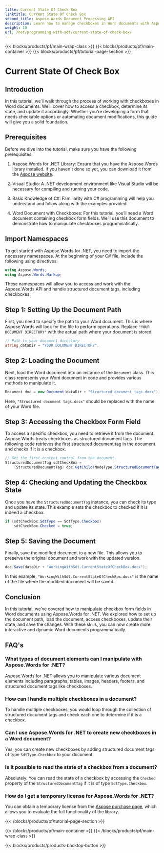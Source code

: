 ```yaml
---
title: Current State Of Check Box
linktitle: Current State Of Check Box
second_title: Aspose.Words Document Processing API
description: Learn how to manage checkboxes in Word documents with Aspose.Words for .NET. This guide covers setting up, updating, and saving checkboxes programmatically.
weight: 10
url: /net/programming-with-sdt/current-state-of-check-box/
---
```


{{< blocks/products/pf/main-wrap-class >}}
{{< blocks/products/pf/main-container >}}
{{< blocks/products/pf/tutorial-page-section >}}

# Current State Of Check Box

## Introduction

In this tutorial, we’ll walk through the process of working with checkboxes in Word documents. We’ll cover how to access a checkbox, determine its state, and update it accordingly. Whether you're developing a form that needs checkable options or automating document modifications, this guide will give you a solid foundation.

## Prerequisites

Before we dive into the tutorial, make sure you have the following prerequisites:

1. Aspose.Words for .NET Library: Ensure that you have the Aspose.Words library installed. If you haven't done so yet, you can download it from the [Aspose website](https://releases.aspose.com/words/net/).

2. Visual Studio: A .NET development environment like Visual Studio will be necessary for compiling and running your code.

3. Basic Knowledge of C#: Familiarity with C# programming will help you understand and follow along with the examples provided.

4. Word Document with Checkboxes: For this tutorial, you’ll need a Word document containing checkbox form fields. We’ll use this document to demonstrate how to manipulate checkboxes programmatically.

## Import Namespaces

To get started with Aspose.Words for .NET, you need to import the necessary namespaces. At the beginning of your C# file, include the following using directives:

```csharp
using Aspose.Words;
using Aspose.Words.Markup;
```

These namespaces will allow you to access and work with the Aspose.Words API and handle structured document tags, including checkboxes.

## Step 1: Setting Up the Document Path

First, you need to specify the path to your Word document. This is where Aspose.Words will look for the file to perform operations. Replace `"YOUR DOCUMENT DIRECTORY"` with the actual path where your document is stored.

```csharp
// Path to your document directory 
string dataDir = "YOUR DOCUMENT DIRECTORY";
```

## Step 2: Loading the Document

Next, load the Word document into an instance of the `Document` class. This class represents your Word document in code and provides various methods to manipulate it.

```csharp
Document doc = new Document(dataDir + "Structured document tags.docx");
```

Here, `"Structured document tags.docx"` should be replaced with the name of your Word file.

## Step 3: Accessing the Checkbox Form Field

To access a specific checkbox, you need to retrieve it from the document. Aspose.Words treats checkboxes as structured document tags. The following code retrieves the first structured document tag in the document and checks if it is a checkbox.

```csharp
// Get the first content control from the document.
StructuredDocumentTag sdtCheckBox =
    (StructuredDocumentTag) doc.GetChild(NodeType.StructuredDocumentTag, 0, true);
```

## Step 4: Checking and Updating the Checkbox State

Once you have the `StructuredDocumentTag` instance, you can check its type and update its state. This example sets the checkbox to checked if it is indeed a checkbox.

```csharp
if (sdtCheckBox.SdtType == SdtType.Checkbox)
    sdtCheckBox.Checked = true;
```

## Step 5: Saving the Document

Finally, save the modified document to a new file. This allows you to preserve the original document and work with the updated version.

```csharp
doc.Save(dataDir + "WorkingWithSdt.CurrentStateOfCheckBox.docx");
```

In this example, `"WorkingWithSdt.CurrentStateOfCheckBox.docx"` is the name of the file where the modified document will be saved.

## Conclusion

In this tutorial, we've covered how to manipulate checkbox form fields in Word documents using Aspose.Words for .NET. We explored how to set up the document path, load the document, access checkboxes, update their state, and save the changes. With these skills, you can now create more interactive and dynamic Word documents programmatically.

## FAQ's

### What types of document elements can I manipulate with Aspose.Words for .NET?
Aspose.Words for .NET allows you to manipulate various document elements including paragraphs, tables, images, headers, footers, and structured document tags like checkboxes.

### How can I handle multiple checkboxes in a document?
To handle multiple checkboxes, you would loop through the collection of structured document tags and check each one to determine if it is a checkbox.

### Can I use Aspose.Words for .NET to create new checkboxes in a Word document?
Yes, you can create new checkboxes by adding structured document tags of type `SdtType.Checkbox` to your document.

### Is it possible to read the state of a checkbox from a document?
Absolutely. You can read the state of a checkbox by accessing the `Checked` property of the `StructuredDocumentTag` if it is of type `SdtType.Checkbox`.

### How do I get a temporary license for Aspose.Words for .NET?
You can obtain a temporary license from the [Aspose purchase page](https://purchase.aspose.com/temporary-license/), which allows you to evaluate the full functionality of the library.

{{< /blocks/products/pf/tutorial-page-section >}}

{{< /blocks/products/pf/main-container >}}
{{< /blocks/products/pf/main-wrap-class >}}

{{< blocks/products/products-backtop-button >}}
